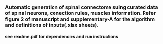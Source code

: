 ### Automatic generation of spinal connectome suing curated data of spinal neurons, conection rules, muscles information. Refer figure 2 of manuscript and supplementary-A for the algorithm and definitions of inputs(.xlsx sheets). 

#### see readme.pdf for dependencies and run instructions 
